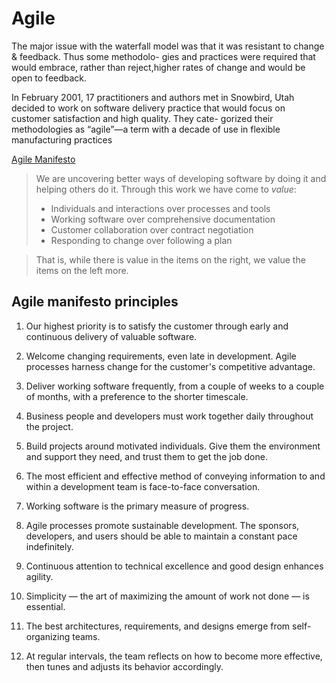 # Agile

The major issue with the waterfall model was that it was resistant to change & feedback. Thus some methodolo-
gies and practices were required that would embrace, rather than reject,higher rates of change and would be open to feedback.

In February 2001, 17 practitioners and
authors met in Snowbird, Utah decided to work on software delivery practice that would focus on customer satisfaction and high quality. They cate-
gorized their methodologies as “agile”—a term with
a decade of use in flexible manufacturing practices

[Agile Manifesto](https://agilemanifesto.org/)

> We are uncovering better ways of developing
software by doing it and helping others do it.
Through this work we have come to *value*:
> - Individuals and interactions over processes and tools
> - Working software over comprehensive documentation
> - Customer collaboration over contract negotiation
> - Responding to change over following a plan

> That is, while there is value in the items on
the right, we value the items on the left more. 

## Agile manifesto principles

1. Our highest priority is to satisfy the customer through early and continuous delivery of valuable software.

2. Welcome changing requirements, even late in development. Agile processes harness change for the customer's competitive advantage.
 
3. Deliver working software frequently, from a couple of weeks to a couple of months, with a preference to the shorter timescale.
 
4. Business people and developers must work together daily throughout the project.
 
5. Build projects around motivated individuals. Give them the environment and support they need, and trust them to get the job done.
 
6. The most efficient and effective method of conveying information to and within a development team is face-to-face conversation.

7. Working software is the primary measure of progress.

8. Agile processes promote sustainable development. The sponsors, developers, and users should be able to maintain a constant pace indefinitely.

9. Continuous attention to technical excellence and good design enhances agility.

10. Simplicity — the art of maximizing the amount of work not done — is essential.

11. The best architectures, requirements, and designs emerge from self-organizing teams.

12. At regular intervals, the team reflects on how to become more effective, then tunes and adjusts its behavior accordingly. 

